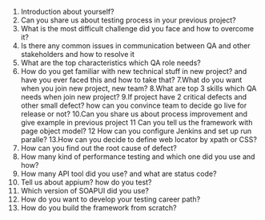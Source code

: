 

1. Introduction about yourself?
2. Can you share us about testing process in your previous project?
3. What is the most difficult challenge did you face and how to overcome it?
4. Is there any common issues in communication between QA and other stakeholders and how to resolve it
5. What are the top characteristics which QA role needs?
6. How do you get familiar with new technical stuff in new project? and have you ever faced this and how to take that?
7.What do you want when you join new project, new team?
8.What are top 3 skills which QA needs when join new project?
9.If project have 2 critical defects and other small defect? how can you convince team to decide go live for release or not?
10.Can you share us about process improvement and give example in previous project
11 Can you tell us the framework with page object model?
12 How can you configure Jenkins and set up run paralle?
13.How can you decide to define web locator by xpath or CSS?
14. How can you find out the root cause of defect?
15. How many kind of performance testing and which one did you use and how?
16. How many API tool did you use? and what are status code?
17. Tell us about appium? how do you test?
18. Which version of SOAPUI did you use?
19. How do you want to develop your testing career path?
20. How do you build the framework from scratch?


